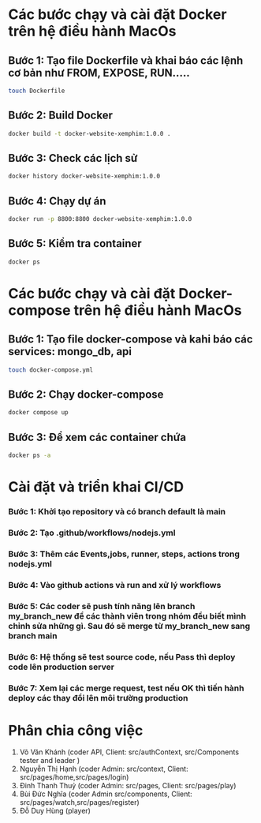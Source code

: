 # Các bước chạy và cài đặt Docker trên hệ điều hành MacOs

## Bước 1: Tạo file Dockerfile và khai báo các lệnh cơ bản như FROM, EXPOSE, RUN.....

```bash
touch Dockerfile
```

## Bước 2: Build Docker

```bash
docker build -t docker-website-xemphim:1.0.0 .
```

## Bước 3: Check các lịch sử

```bash
docker history docker-website-xemphim:1.0.0
```

## Bước 4: Chạy dự án

```bash
docker run -p 8800:8800 docker-website-xemphim:1.0.0
```

## Bước 5: Kiểm tra container

```bash
docker ps
```

# Các bước chạy và cài đặt Docker-compose trên hệ điều hành MacOs

## Bước 1: Tạo file docker-compose và kahi báo các services: mongo_db, api

```bash
touch docker-compose.yml
```

## Bước 2: Chạy docker-compose

```bash
docker compose up
```

## Bước 3: Để xem các container chứa

```bash
docker ps -a
```

# Cài đặt và triển khai CI/CD

### Bước 1: Khởi tạo repository và có branch default là main

### Bước 2: Tạo .github/workflows/nodejs.yml

### Bước 3: Thêm các Events,jobs, runner, steps, actions trong nodejs.yml

### Bước 4: Vào github actions và run and xử lý workflows

### Bước 5: Các coder sẽ push tính năng lên branch my_branch_new để các thành viên trong nhóm đều biết mình chỉnh sửa những gì. Sau đó sẽ merge từ my_branch_new sang branch main

### Bước 6: Hệ thống sẽ test source code, nếu Pass thì deploy code lên production server

### Bước 7: Xem lại các merge request, test nếu OK thì tiến hành deploy các thay đổi lên môi trường production

# Phân chia công việc

1. Võ Văn Khánh (coder API, Client: src/authContext, src/Components tester and leader )
2. Nguyễn Thị Hạnh (coder Admin: src/context, Client: src/pages/home,src/pages/login)
3. Đinh Thanh Thuỷ (coder Admin: src/pages, Client: src/pages/play)
4. Bùi Đức Nghĩa (coder Admin src/components, Client: src/pages/watch,src/pages/register)
5. Đỗ Duy Hùng (player)
